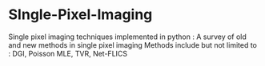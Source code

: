 # SIngle-Pixel-Imaging
Single pixel imaging techniques implemented in python : A survey of old and new methods in single pixel imaging 
Methods include but not limited to : DGI, Poisson MLE, TVR, Net-FLICS
